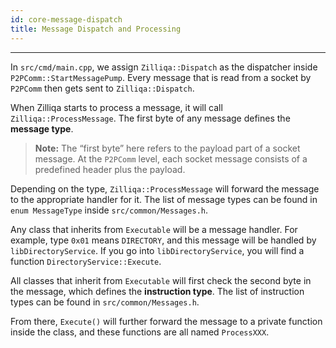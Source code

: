 ```yaml
---
id: core-message-dispatch
title: Message Dispatch and Processing
---
```


---
In `src/cmd/main.cpp`, we assign `Zilliqa::Dispatch` as the dispatcher inside `P2PComm::StartMessagePump`. Every message that is read from a socket by `P2PComm` then gets sent to `Zilliqa::Dispatch`.

When Zilliqa starts to process a message, it will call `Zilliqa::ProcessMessage`. The first byte of any message defines the **message type**.

> **Note:** The “first byte” here refers to the payload part of a socket message. At the `P2PComm` level, each socket message consists of a predefined header plus the payload.

Depending on the type, `Zilliqa::ProcessMessage` will forward the message to the appropriate handler for it. The list of message types can be found in `enum MessageType` inside `src/common/Messages.h`.

Any class that inherits from `Executable` will be a message handler. For example, type `0x01` means `DIRECTORY`, and this message will be handled by `libDirectoryService`. If you go into `libDirectoryService`, you will find a function `DirectoryService::Execute`.

All classes that inherit from `Executable` will first check the second byte in the message, which defines the **instruction type**. The list of instruction types can be found in `src/common/Messages.h`.

From there, `Execute()` will further forward the message to a private function inside the class, and these functions are all named `ProcessXXX`.